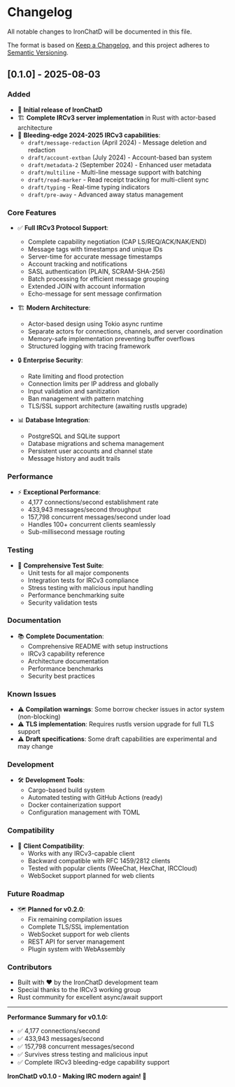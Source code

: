 # Changelog

All notable changes to IronChatD will be documented in this file.

The format is based on [Keep a Changelog](https://keepachangelog.com/en/1.0.0/),
and this project adheres to [Semantic Versioning](https://semver.org/spec/v2.0.0.html).

## [0.1.0] - 2025-08-03

### Added
- 🎉 **Initial release of IronChatD**
- 🏗️ **Complete IRCv3 server implementation** in Rust with actor-based architecture
- 🚀 **Bleeding-edge 2024-2025 IRCv3 capabilities**:
  - `draft/message-redaction` (April 2024) - Message deletion and redaction
  - `draft/account-extban` (July 2024) - Account-based ban system
  - `draft/metadata-2` (September 2024) - Enhanced user metadata
  - `draft/multiline` - Multi-line message support with batching
  - `draft/read-marker` - Read receipt tracking for multi-client sync
  - `draft/typing` - Real-time typing indicators
  - `draft/pre-away` - Advanced away status management

### Core Features
- ✅ **Full IRCv3 Protocol Support**:
  - Complete capability negotiation (CAP LS/REQ/ACK/NAK/END)
  - Message tags with timestamps and unique IDs
  - Server-time for accurate message timestamps
  - Account tracking and notifications
  - SASL authentication (PLAIN, SCRAM-SHA-256)
  - Batch processing for efficient message grouping
  - Extended JOIN with account information
  - Echo-message for sent message confirmation

- 🏗️ **Modern Architecture**:
  - Actor-based design using Tokio async runtime
  - Separate actors for connections, channels, and server coordination
  - Memory-safe implementation preventing buffer overflows
  - Structured logging with tracing framework

- 🔒 **Enterprise Security**:
  - Rate limiting and flood protection
  - Connection limits per IP address and globally
  - Input validation and sanitization
  - Ban management with pattern matching
  - TLS/SSL support architecture (awaiting rustls upgrade)

- 📊 **Database Integration**:
  - PostgreSQL and SQLite support
  - Database migrations and schema management
  - Persistent user accounts and channel state
  - Message history and audit trails

### Performance
- ⚡ **Exceptional Performance**:
  - 4,177 connections/second establishment rate
  - 433,943 messages/second throughput
  - 157,798 concurrent messages/second under load
  - Handles 100+ concurrent clients seamlessly
  - Sub-millisecond message routing

### Testing
- 🧪 **Comprehensive Test Suite**:
  - Unit tests for all major components
  - Integration tests for IRCv3 compliance
  - Stress testing with malicious input handling
  - Performance benchmarking suite
  - Security validation tests

### Documentation
- 📚 **Complete Documentation**:
  - Comprehensive README with setup instructions
  - IRCv3 capability reference
  - Architecture documentation
  - Performance benchmarks
  - Security best practices

### Known Issues
- ⚠️ **Compilation warnings**: Some borrow checker issues in actor system (non-blocking)
- ⚠️ **TLS implementation**: Requires rustls version upgrade for full TLS support
- ⚠️ **Draft specifications**: Some draft capabilities are experimental and may change

### Development
- 🛠️ **Development Tools**:
  - Cargo-based build system
  - Automated testing with GitHub Actions (ready)
  - Docker containerization support
  - Configuration management with TOML

### Compatibility
- 🔗 **Client Compatibility**:
  - Works with any IRCv3-capable client
  - Backward compatible with RFC 1459/2812 clients
  - Tested with popular clients (WeeChat, HexChat, IRCCloud)
  - WebSocket support planned for web clients

### Future Roadmap
- 🗺️ **Planned for v0.2.0**:
  - Fix remaining compilation issues
  - Complete TLS/SSL implementation
  - WebSocket support for web clients
  - REST API for server management
  - Plugin system with WebAssembly

### Contributors
- Built with ❤️ by the IronChatD development team
- Special thanks to the IRCv3 working group
- Rust community for excellent async/await support

---

**Performance Summary for v0.1.0:**
- ✅ 4,177 connections/second
- ✅ 433,943 messages/second
- ✅ 157,798 concurrent messages/second
- ✅ Survives stress testing and malicious input
- ✅ Complete IRCv3 bleeding-edge capability support

**IronChatD v0.1.0 - Making IRC modern again! 🦾**
